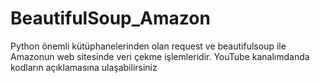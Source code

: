 # BeautifulSoup_Amazon
Python önemli kütüphanelerinden olan request ve beautifulsoup ile Amazonun web sitesinde veri çekme işlemleridir. YouTube kanalımdanda kodların açıklamasına ulaşabilirsiniz
